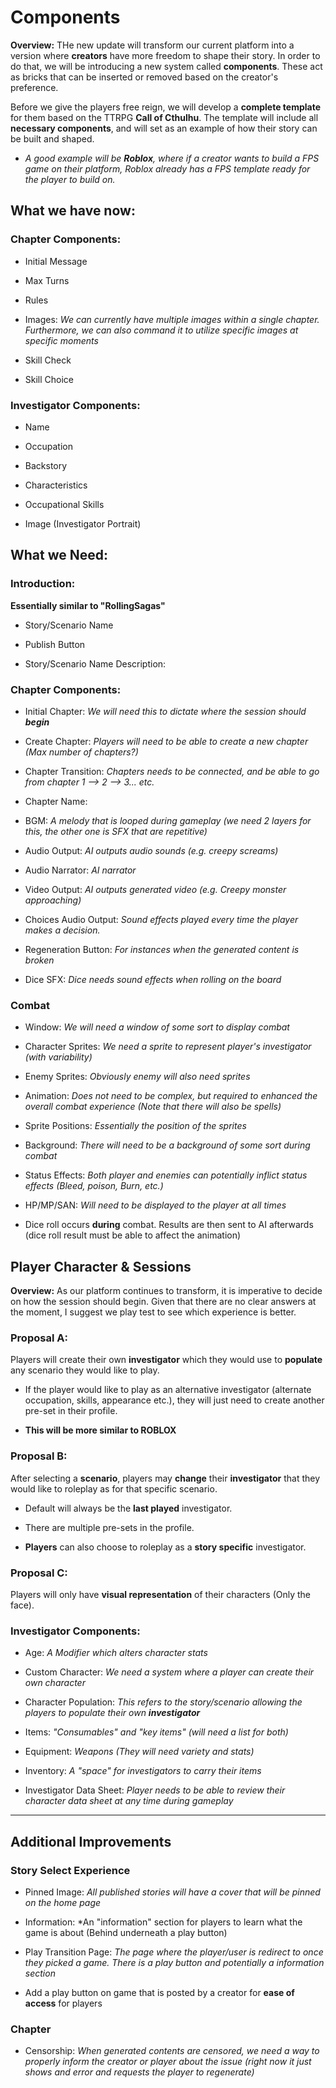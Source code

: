 # Components

**Overview:** THe new update will transform our current platform into a version where **creators** have more freedom to shape their story. In order to do that, we will be introducing a new system called **components**. These act as bricks that can be inserted or removed based on the creator's preference. 

Before we give the players free reign, we will develop a **complete template** for them based on the TTRPG **Call of Cthulhu**. The template will include all **necessary components**, and will set as an example of how their story can be built and shaped. 

- *A good example will be **Roblox**, where if a creator wants to build a FPS game on their platform, Roblox already has a FPS template ready for the player to build on.*



## What we have now:

### Chapter Components:

- Initial Message

- Max Turns

- Rules

- Images: *We can currently have multiple images within a single chapter. Furthermore, we can also command it to utilize specific images at specific moments*

- Skill Check

- Skill Choice

### Investigator Components:

- Name

- Occupation

- Backstory

- Characteristics

- Occupational Skills

- Image (Investigator Portrait)



## What we Need:

### Introduction:
**Essentially similar to "RollingSagas"**

- Story/Scenario Name

- Publish Button

- Story/Scenario Name Description:


### Chapter Components:

- Initial Chapter: *We will need this to dictate where the session should **begin***

- Create Chapter: *Players will need to be able to create a new chapter (Max number of chapters?)*

- Chapter Transition: *Chapters needs to be connected, and be able to go from chapter 1 --> 2 --> 3... etc.*

- Chapter Name:

- BGM: *A melody that is looped during gameplay (we need 2 layers for this, the other one is SFX that are repetitive)*

- Audio Output: *AI outputs audio sounds (e.g. creepy screams)*

- Audio Narrator: *AI narrator*

- Video Output: *AI outputs generated video (e.g. Creepy monster approaching)*

- Choices Audio Output: *Sound effects played every time the player makes a decision.*

- Regeneration Button: *For instances when the generated content is broken*

- Dice SFX: *Dice needs sound effects when rolling on the board*


### Combat

- Window: *We will need a window of some sort to display combat*

- Character Sprites: *We need a sprite to represent player's investigator (with variability)*

- Enemy Sprites: *Obviously enemy will also need sprites*

- Animation: *Does not need to be complex, but required to enhanced the overall combat experience (Note that there will also be spells)*

- Sprite Positions: *Essentially the position of the sprites*

- Background: *There will need to be a background of some sort during combat*

- Status Effects: *Both player and enemies can potentially inflict status effects (Bleed, poison, Burn, etc.)*

- HP/MP/SAN: *Will need to be displayed to the player at all times*

- Dice roll occurs **during** combat. Results are then sent to AI afterwards (dice roll result must be able to affect the animation)


## Player Character & Sessions

**Overview:** As our platform continues to transform, it is imperative to decide on how the session should begin. Given that there are no clear answers at the moment, I suggest we play test to see which experience is better.

### Proposal A: 

Players will create their own **investigator** which they would use to **populate** any scenario they would like to play.

- If the player would like to play as an alternative investigator (alternate occupation, skills, appearance etc.), they will just need to create another pre-set in their profile.

- **This will be more similar to ROBLOX**

### Proposal B:

After selecting a **scenario**, players may **change** their **investigator** that they would like to roleplay as for that specific scenario. 
- Default will always be the **last played** investigator. 

- There are multiple pre-sets in the profile.

- **Players** can also choose to roleplay as a **story specific** investigator.

### Proposal C: 

Players will only have **visual representation** of their characters (Only the face).






### Investigator Components:

- Age: *A Modifier which alters character stats*

- Custom Character: *We need a system where a player can create their own character*

- Character Population: *This refers to the story/scenario allowing the players to populate their own **investigator***

- Items: *"Consumables" and "key items" (will need a list for both)*

- Equipment: *Weapons (They will need variety and stats)*

- Inventory: *A "space" for investigators to carry their items*

- Investigator Data Sheet: *Player needs to be able to review their character data sheet at any time during gameplay*









---

## Additional Improvements

### Story Select Experience


- Pinned Image: *All published stories will have a cover that will be pinned on the home page*

- Information: *An "information" section for players to learn what the game is about (Behind underneath a play button)

- Play Transition Page: *The page where the player/user is redirect to once they picked a game. There is a play button and potentially a information section*

- Add a play button on game that is posted by a creator for **ease of access** for players


### Chapter

- Censorship: *When generated contents are censored, we need a way to properly inform the creator or player about the issue (right now it just shows and error and requests the player to regenerate)*











